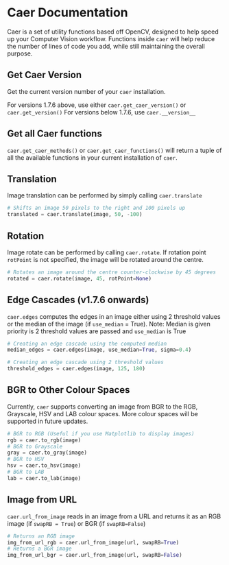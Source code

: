 # Caer Documentation
Caer is a set of utility functions based off OpenCV, designed to help speed up your Computer Vision workflow. Functions inside `caer` will help reduce the number of lines of code you add, while still maintaining the overall purpose. 

## Get Caer Version
Get the current version number of your `caer` installation.

For versions 1.7.6 above, use either `caer.get_caer_version()` or `caer.get_version()`
For versions below 1.7.6, use `caer.__version__`

## Get all Caer functions
`caer.get_caer_methods()` or `caer.get_caer_functions()` will return a tuple of all the available functions in your current installation of `caer`. 

## Translation
Image translation can be performed by simply calling `caer.translate` 
```python
# Shifts an image 50 pixels to the right and 100 pixels up
translated = caer.translate(image, 50, -100)
```

## Rotation
Image rotate can be performed by calling `caer.rotate`. 
If rotation point `rotPoint` is not specified, the image will be rotated around the centre. 
```python
# Rotates an image around the centre counter-clockwise by 45 degrees
rotated = caer.rotate(image, 45, rotPoint=None)
```

## Edge Cascades (v1.7.6 onwards)
`caer.edges` computes the edges in an image either using 2 threshold values or the median of the image (if `use_median` = True). 
Note: Median is given priority is 2 threshold values are passed and `use_median` is True
```python
# Creating an edge cascade using the computed median 
median_edges = caer.edges(image, use_median=True, sigma=0.4)

# Creating an edge cascade using 2 threshold values
threshold_edges = caer.edges(image, 125, 180)
```

## BGR to Other Colour Spaces
Currently, `caer` supports converting an image from BGR to the RGB, Grayscale, HSV and LAB colour spaces. More colour spaces will be supported in future updates. 
```python
# BGR to RGB (Useful if you use Matplotlib to display images)
rgb = caer.to_rgb(image)
# BGR to Grayscale
gray = caer.to_gray(image)
# BGR to HSV
hsv = caer.to_hsv(image)
# BGR to LAB
lab = caer.to_lab(image)
```


## Image from URL
`caer.url_from_image` reads in an image from a URL and returns it as an RGB image (if `swapRB = True`) or BGR (if `swapRB=False`)
```python
# Returns an RGB image
img_from_url_rgb = caer.url_from_image(url, swapRB=True)
# Returns a BGR image
img_from_url_bgr = caer.url_from_image(url, swapRB=False)
```

